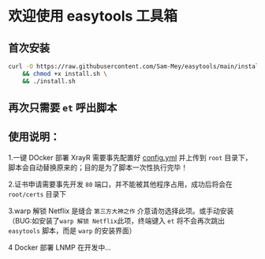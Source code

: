 # 欢迎使用 easytools 工具箱

## 首次安装

```bash
curl -O https://raw.githubusercontent.com/Sam-Mey/easytools/main/install.sh \
    && chmod +x install.sh \
    && ./install.sh
```

## 再次只需要 `et` 呼出脚本

## 使用说明：

 1.一键 DOcker 部署 XrayR 需要事先配置好 [config.yml](https://github.com/Sam-Mey/easytools/blob/main/xrayr/config.yml) 并上传到 `root` 目录下，脚本会自动替换原来的；目的是为了脚本一次性执行完毕！

 2.证书申请需要事先开发 `80` 端口，并不能被其他程序占用，成功后将会在 `root/certs` 目录下

 3.warp 解锁 Netflix 是缝合 `第三方大神之作` 介意请勿选择此项。或手动安装（BUG:如安装了`warp 解锁 Netflix`此项，终端键入 `et` 将不会再次跳出 `easytools` 脚本，而是 `warp` 的安装界面）

 4 Docker 部署 LNMP 在开发中...

